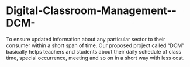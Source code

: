 # Digital-Classroom-Management--DCM-
To ensure updated information about any particular sector  to their consumer within a short span of time. Our  proposed project called “DCM” basically helps teachers  and students about their daily schedule of class time,  special occurrence, meeting and so on in a short way with  less cost.
